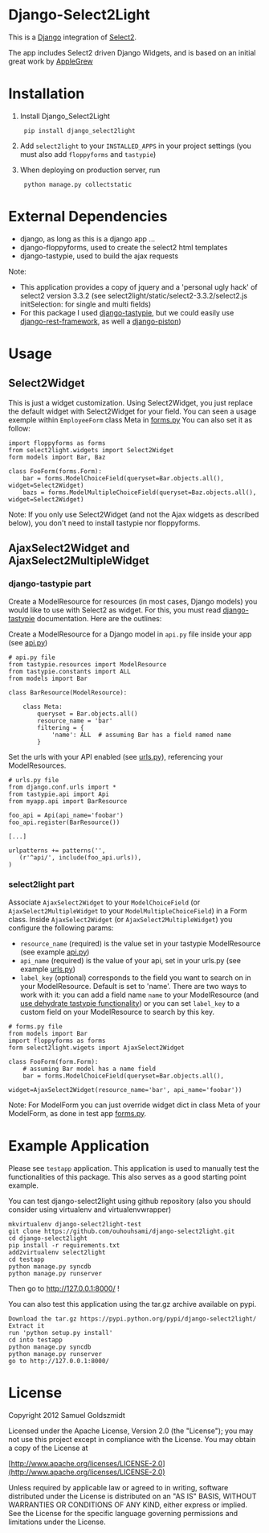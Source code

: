 Django-Select2Light
===================

This is a [Django](https://www.djangoproject.com/) integration of [Select2](http://ivaynberg.github.com/select2/).

The app includes Select2 driven Django Widgets, and is based on an initial great work by [AppleGrew](https://github.com/applegrew)

Installation
============

1. Install Django_Select2Light

        pip install django_select2light

2. Add `select2light` to your `INSTALLED_APPS` in your project settings (you must also add `floppyforms` and `tastypie`)

3. When deploying on production server, run

        python manage.py collectstatic


External Dependencies
=====================

* django, as long as this is a django app ...
* django-floppyforms, used to create the select2 html templates
* django-tastypie, used to build the ajax requests

Note: 
* This application provides a copy of jquery and a 'personal ugly hack' of select2 version 3.3.2 (see select2light/static/select2-3.3.2/select2.js initSelection: for single and multi fields)
* For this package I used [django-tastypie](http://django-tastypie.readthedocs.org/en/latest/), but we could easily use [django-rest-framework](http://django-rest-framework.org/), as well a [django-piston](https://django-piston.readthedocs.org/en/latest/documentation.html))

Usage
=====

Select2Widget
-------------

This is just a widget customization. Using Select2Widget, you just replace the default widget with Select2Widget for your field.
You can seen a usage exemple within `EmployeeForm` class Meta in [forms.py](https://github.com/ouhouhsami/django-select2light/blob/master/testapp/testapp/testmain/forms.py#L13)
You can also set it as follow:

	import floppyforms as forms
	from select2light.widgets import Select2Widget
	form models import Bar, Baz

	class FooForm(forms.Form):
		bar = forms.ModelChoiceField(queryset=Bar.objects.all(), widget=Select2Widget) 
		bazs = forms.ModelMultipleChoiceField(queryset=Baz.objects.all(), widget=Select2Widget)


Note: If you only use Select2Widget (and not the Ajax widgets as described below), you don't need to install tastypie nor floppyforms.

AjaxSelect2Widget and AjaxSelect2MultipleWidget
-----------------------------------------------

### django-tastypie part

Create a ModelResource for resources (in most cases, Django models) you would like to use with Select2 as widget. For this, you must read [django-tastypie](http://django-tastypie.readthedocs.org/en/latest/) documentation. Here are the outlines: 

Create a ModelResource for a Django model in `api.py` file inside your app (see [api.py](https://github.com/ouhouhsami/django-select2light/blob/master/testapp/testapp/testmain/api.py))

	# api.py file
	from tastypie.resources import ModelResource
	from tastypie.constants import ALL
	from models import Bar

	class BarResource(ModelResource):

    	class Meta:
        	queryset = Bar.objects.all()
        	resource_name = 'bar'
        	filtering = {
            	'name': ALL  # assuming Bar has a field named name
        	}


Set the urls with your API enabled (see [urls.py](https://github.com/ouhouhsami/django-select2light/blob/master/testapp/testapp/urls.py)), referencing your ModelResources.

	# urls.py file
	from django.conf.urls import *
	from tastypie.api import Api
	from myapp.api import BarResource

	foo_api = Api(api_name='foobar')
	foo_api.register(BarResource())

	[...]

	urlpatterns += patterns('',
       (r'^api/', include(foo_api.urls)),
    )
	

### select2light part

Associate `AjaxSelect2Widget` to your `ModelChoiceField` (or `AjaxSelect2MultipleWidget` to your `ModelMultipleChoiceField`) in a Form class. 
Inside `AjaxSelect2Widget` (or `AjaxSelect2MultipleWidget`) you configure the following params: 
* `resource_name` (required) is the value set in your tastypie ModelResource (see example [api.py](https://github.com/ouhouhsami/django-select2light/blob/master/testapp/testapp/testmain/api.py#L13))
* `api_name` (required) is the value of your api, set in your urls.py (see example [urls.py](https://github.com/ouhouhsami/django-select2light/blob/master/testapp/testapp/urls.py#L6))
* `label_key` (optional) corresponds to the field you want to search on in your ModelResource. Default is set to 'name'. There are two ways to work with it: you can add a field name `name` to your ModelResource (and [use dehydrate tastypie functionality](http://django-tastypie.readthedocs.org/en/latest/cookbook.html#adding-custom-values)) or you can set `label_key` to a custom field on your ModelResource to search by this key.

```
# forms.py file
from models import Bar
import floppyforms as forms
form select2light.wigets import AjaxSelect2Widget

class FooForm(form.Form):
	# assuming Bar model has a name field
	bar = forms.ModelChoiceField(queryset=Bar.objects.all(),
	                             widget=AjaxSelect2Widget(resource_name='bar', api_name='foobar'))
```

Note:
For ModelForm you can just override widget dict in class Meta of your ModelForm, as done in test app [forms.py](https://github.com/ouhouhsami/django-select2light/blob/master/testapp/testapp/testmain/forms.py#L14). 


Example Application
===================

Please see `testapp` application. 
This application is used to manually test the functionalities of this package. This also serves as a good starting point example.

You can test django-select2light using github repository (also you should consider using virtualenv and virtualenvwrapper)

	mkvirtualenv django-select2light-test
	git clone https://github.com/ouhouhsami/django-select2light.git
	cd django-select2light
	pip install -r requirements.txt
	add2virtualenv select2light
	cd testapp
	python manage.py syncdb
	python manage.py runserver

Then go to http://127.0.0.1:8000/ !


You can also test this application using the tar.gz archive available on pypi.

	Download the tar.gz https://pypi.python.org/pypi/django-select2light/
	Extract it
	run 'python setup.py install'
	cd into testapp
	python manage.py syncdb
	python manage.py runserver
	go to http://127.0.0.1:8000/


License
=======

Copyright 2012 Samuel Goldszmidt

Licensed under the Apache License, Version 2.0 (the "License");
you may not use this project except in compliance with the License.
You may obtain a copy of the License at

[http://www.apache.org/licenses/LICENSE-2.0](http://www.apache.org/licenses/LICENSE-2.0)

Unless required by applicable law or agreed to in writing, software
distributed under the License is distributed on an "AS IS" BASIS,
WITHOUT WARRANTIES OR CONDITIONS OF ANY KIND, either express or implied.
See the License for the specific language governing permissions and
limitations under the License.
